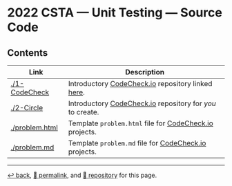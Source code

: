 # 2022 CSTA &mdash; Unit Testing &mdash; Source Code

## Contents

| Link | Description |
| --- | --- |
| [./1-CodeCheck](https://github.com/psb-david-petty/2022-csta/tree/main/src/1-CodeCheck) | Introductory [CodeCheck.io](http://CodeCheck.io) repository linked [here](https://codecheck.io/files/220709025226ooweknjth7pw6dnc3iosbr9). |
| [./2-Circle](https://github.com/psb-david-petty/2022-csta/tree/main/src/2-Circle) | Introductory [CodeCheck.io](http://CodeCheck.io) repository for *you* to create. |
| [./problem.html](https://psb-david-petty.github.io/2022-csta/src/problem.html) | Template `problem.html` file for [CodeCheck.io](http://CodeCheck.io) projects. |
| [./problem.md](https://psb-david-petty.github.io/2022-csta/src/problem.md) | Template `problem.md` file for [CodeCheck.io](http://CodeCheck.io) projects. |

<hr>

[&#8617; back](https://psb-david-petty.github.io/2022-csta/), [&#128279; permalink](https://psb-david-petty.github.io/2022-csta/src/), and [&#128297; repository](https://github.com/psb-david-petty/2022-csta/tree/main/src/) for this page.
